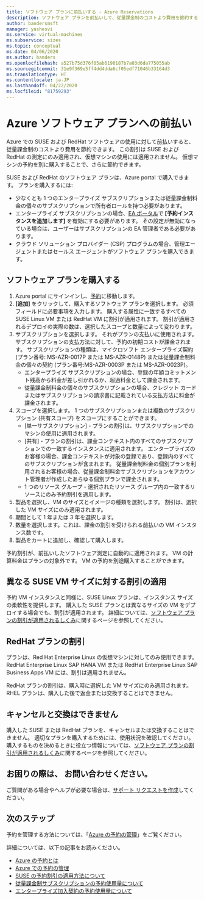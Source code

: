 ```yaml
---
title: ソフトウェア プランに前払いする - Azure Reservations
description: ソフトウェア プランを前払いして、従量課金制のコストより費用を節約する方法について説明します。
author: bandersmsft
manager: yashesvi
ms.service: virtual-machines
ms.subservice: sizes
ms.topic: conceptual
ms.date: 04/06/2020
ms.author: banders
ms.openlocfilehash: a527b75d376f05ab6190187b7a03d6da775055ab
ms.sourcegitcommit: 31e9f369e5ff4dd4dda6cf05edf71046b33164d3
ms.translationtype: HT
ms.contentlocale: ja-JP
ms.lasthandoff: 04/22/2020
ms.locfileid: "81759293"
---
```

# <a name="prepay-for-azure-software-plans"></a>Azure ソフトウェア プランへの前払い

Azure での SUSE および RedHat ソフトウェアの使用に対して前払いすると、従量課金制のコストより費用を節約できます。 この割引は SUSE および RedHat の測定にのみ適用され、仮想マシンの使用には適用されません。 仮想マシンの予約を別に購入することで、さらに節約できます。

SUSE および RedHat のソフトウェア プランは、Azure portal で購入できます。 プランを購入するには:

- 少なくとも 1 つのエンタープライズ サブスクリプションまたは従量課金制料金の個々のサブスクリプションで所有者ロールを持つ必要があります。
- エンタープライズ サブスクリプションの場合、[EA ポータル](https://ea.azure.com/)で **[予約インスタンスを追加します]** を有効にする必要があります。 その設定が無効になっている場合は、ユーザーはサブスクリプションの EA 管理者である必要があります。
- クラウド ソリューション プロバイダー (CSP) プログラムの場合、管理エージェントまたはセールス エージェントがソフトウェア プランを購入できます。

## <a name="buy-a-software-plan"></a>ソフトウェア プランを購入する

1. Azure portal にサインインし、[予約](https://portal.azure.com/#blade/Microsoft_Azure_Reservations/ReservationsBrowseBlade)に移動します。
2. **[追加]** をクリックして、購入するソフトウェア プランを選択します。
必須フィールドに必要事項を入力します。 購入する属性に一致するすべての SUSE Linux VM または RedHat VM に割引が適用されます。 割引が適用されるデプロイの実際の数は、選択したスコープと数量によって変わります。
3. サブスクリプションを選択します。 それがプランの支払いに使用されます。
サブスクリプションの支払方法に対して、予約の初期コストが課金されます。 サブスクリプションの種類は、マイクロソフト エンタープライズ契約 (プラン番号: MS-AZR-0017P または MS-AZR-0148P) または従量課金制料金の個々の契約 (プラン番号:MS-AZR-0003P または MS-AZR-0023P)。
    - エンタープライズ サブスクリプションの場合、登録の年額コミットメント残高から料金が差し引かれるか、超過料金として課金されます。
    - 従量課金制料金の個々のサブスクリプションの場合、クレジット カードまたはサブスクリプションの請求書に記載されている支払方法に料金が課金されます。
4. スコープを選択します。 1 つのサブスクリプションまたは複数のサブスクリプション (共有スコープ) をスコープにすることができます。
    - [単一サブスクリプション] - プランの割引は、サブスクリプションでのマシンの使用に適用されます。
    - [共有] - プランの割引は、課金コンテキスト内のすべてのサブスクリプションでの一致するインスタンスに適用されます。 エンタープライズのお客様の場合、課金コンテキストが対象の登録であり、登録内のすべてのサブスクリプションが含まれます。 従量課金制料金の個別プランを利用されるお客様の場合、従量課金制料金サブスクリプションをアカウント管理者が作成したあらゆる個別プランで課金されます。
    - 1 つのリソース グループ - 選択されたリソース グループ内の一致するリソースにのみ予約割引を適用します。
5. 製品を選択し、VM のサイズとイメージの種類を選択します。 割引は、選択した VM サイズにのみ適用されます。
6. 期間として 1 年または 3 年を選択します。
7. 数量を選択します。これは、課金の割引を受けられる前払いの VM インスタンス数です。
8. 製品をカートに追加し、確認して購入します。

予約割引が、前払いしたソフトウェア測定に自動的に適用されます。 VM の計算料金はプランの対象外です。 VM の予約を別途購入することができます。

## <a name="discount-applies-to-different-suse-vm-sizes"></a>異なる SUSE VM サイズに対する割引の適用

予約 VM インスタンスと同様に、SUSE Linux プランは、インスタンス サイズの柔軟性を提供します。 購入した SUSE プランとは異なるサイズの VM をデプロイする場合でも、割引が適用されます。 詳細については、[ソフトウェア プランの割引が適用されるしくみ](../../cost-management-billing/reservations/understand-suse-reservation-charges.md)に関するページを参照してください。

## <a name="redhat-plan-discount"></a>RedHat プランの割引

プランは、Red Hat Enterprise Linux の仮想マシンに対してのみ使用できます。 RedHat Enterprise Linux SAP HANA VM または RedHat Enterprise Linux SAP Business Apps VM には、割引は適用されません。

RedHat プランの割引は、購入時に選択した VM サイズにのみ適用されます。 RHEL プランは、購入した後で返金または交換することはできません。


## <a name="cancellation-and-exchanges-not-allowed"></a>キャンセルと交換はできません

購入した SUSE または RedHat プランを、キャンセルまたは交換することはできません。 適切なプランを購入するためには、使用状況を確認してください。 購入するものを決めるときに役立つ情報については、[ソフトウェア プランの割引が適用されるしくみ](../../cost-management-billing/reservations/understand-suse-reservation-charges.md)に関するページを参照してください。

## <a name="need-help-contact-us"></a>お困りの際は、 お問い合わせください。

ご質問がある場合やヘルプが必要な場合は、[サポート リクエストを作成](https://portal.azure.com/#blade/Microsoft_Azure_Support/HelpAndSupportBlade/newsupportrequest)してください。

## <a name="next-steps"></a>次のステップ

予約を管理する方法については、「[Azure の予約の管理](../../cost-management-billing/reservations/manage-reserved-vm-instance.md)」をご覧ください。

詳細については、以下の記事をお読みください。

- [Azure の予約とは](../../cost-management-billing/reservations/save-compute-costs-reservations.md)
- [Azure での予約の管理](../../cost-management-billing/reservations/manage-reserved-vm-instance.md)
- [SUSE の予約割引の適用方法について](../../cost-management-billing/reservations/understand-suse-reservation-charges.md)
- [従量課金制サブスクリプションの予約使用量について](../../cost-management-billing/reservations/understand-reserved-instance-usage.md)
- [エンタープライズ加入契約の予約使用量について](../../cost-management-billing/reservations/understand-reserved-instance-usage-ea.md)
